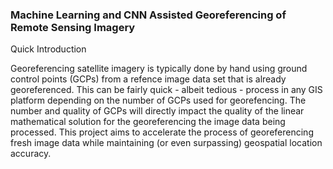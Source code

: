 ### Machine Learning and CNN Assisted Georeferencing of Remote Sensing Imagery

Quick Introduction

Georeferencing satellite imagery is typically done by hand using ground control points (GCPs) from a refence image data set that is already georeferenced. This can be fairly quick - albeit tedious -  process in any GIS platform depending on the number of GCPs used for georefencing. The number and quality of GCPs will directly impact the quality of the linear mathematical solution for the georeferencing the image data being processed. This project aims to accelerate the process of georeferencing fresh image data while maintaining (or even surpassing) geospatial location accuracy. 
